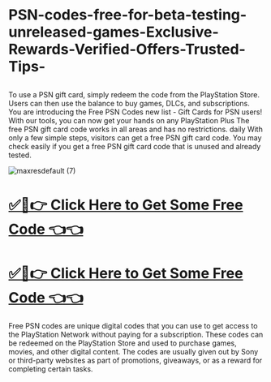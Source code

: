 # PSN-codes-free-for-beta-testing-unreleased-games-Exclusive-Rewards-Verified-Offers-Trusted-Tips-
##
To use a PSN gift card, simply redeem the code from the PlayStation Store. Users can then use the balance to buy games, DLCs, and subscriptions. You are introducing the Free PSN Codes new list - Gift Cards for PSN users! With our tools, you can now get your hands on any PlayStation Plus The free PSN gift card code works in all areas and has no restrictions. daily With only a few simple steps, visitors can get a free PSN gift card code. You may check easily if you get a free PSN gift card code that is unused and already tested.

![maxresdefault (7)](https://github.com/user-attachments/assets/4bc3d7cf-1c57-4b49-81d3-aa0f2caa9df7)



# [✅🔸👉 Click Here to Get Some Free Code  👈👈](https://shorturl.at/IhFCM)
# [✅🔸👉 Click Here to Get Some Free Code  👈👈](https://shorturl.at/IhFCM)


Free PSN codes are unique digital codes that you can use to get access to the PlayStation Network without paying for a subscription. These codes can be redeemed on the PlayStation Store and used to purchase games, movies, and other digital content. The codes are usually given out by Sony or third-party websites as part of promotions, giveaways, or as a reward for completing certain tasks.
